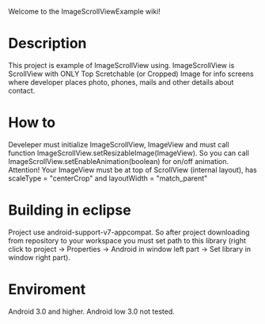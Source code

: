 Welcome to the ImageScrollViewExample wiki!
# Description
This project is example of ImageScrollView using.
ImageScrollView is ScrollView with ONLY Top Scretchable (or Cropped) Image for info screens where developer places photo, phones, mails and other details about contact.
# How to
Develeper must initialize ImageScrollView, ImageView and must call function ImageScrollView.setResizableImage(ImageView).
So you can call ImageScrollView.setEnableAnimation(boolean) for on/off animation.
Attention! Your ImageView must be at top of ScrollView (internal layout), has scaleType = "centerCrop" and layoutWidth = "match_parent"
# Building in eclipse
Project use android-support-v7-appcompat. So after project downloading from repository to your workspace you must set path to this library (right click to project -> Properties -> Android in window left part -> Set library in window right part).
# Enviroment
Android 3.0 and higher. Android low 3.0 not tested.
